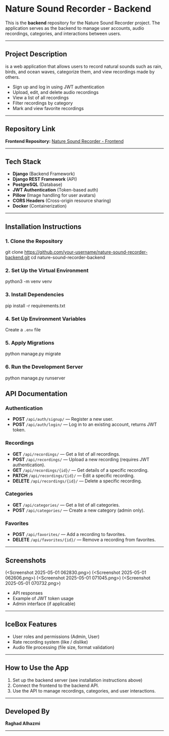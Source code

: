 

# Nature Sound Recorder - Backend

This is the **backend** repository for the Nature Sound Recorder project. The application serves as the backend to manage user accounts, audio recordings, categories, and interactions between users.

---

## Project Description

is a web application that allows users to record natural sounds such as rain, birds, and ocean waves, categorize them, and view recordings made by others.

* Sign up and log in using JWT authentication
* Upload, edit, and delete audio recordings
* View a list of all recordings
* Filter recordings by category
* Mark and view favorite recordings

---

## Repository Link

**Frontend Repository:** [Nature Sound Recorder - Frontend](https://github.com/your-username/nature-sound-recorder-frontend)

---

## Tech Stack

* **Django** (Backend Framework)
* **Django REST Framework** (API)
* **PostgreSQL** (Database)
* **JWT Authentication** (Token-based auth)
* **Pillow** (Image handling for user avatars)
* **CORS Headers** (Cross-origin resource sharing)
* **Docker** (Containerization)

---

## Installation Instructions

### 1. Clone the Repository

git clone https://github.com/your-username/nature-sound-recorder-backend.git
cd nature-sound-recorder-backend

### 2. Set Up the Virtual Environment

python3 -m venv venv


### 3. Install Dependencies

pip install -r requirements.txt

### 4. Set Up Environment Variables

Create a `.env` file

### 5. Apply Migrations

python manage.py migrate

### 6. Run the Development Server

python manage.py runserver

## API Documentation

### Authentication

* **POST** `/api/auth/signup/` — Register a new user.
* **POST** `/api/auth/login/` — Log in to an existing account, returns JWT token.

### Recordings

* **GET** `/api/recordings/` — Get a list of all recordings.
* **POST** `/api/recordings/` — Upload a new recording (requires JWT authentication).
* **GET** `/api/recordings/{id}/` — Get details of a specific recording.
* **PATCH** `/api/recordings/{id}/` — Edit a specific recording.
* **DELETE** `/api/recordings/{id}/` — Delete a specific recording.

### Categories

* **GET** `/api/categories/` — Get a list of all categories.
* **POST** `/api/categories/` — Create a new category (admin only).

### Favorites

* **POST** `/api/favorites/` — Add a recording to favorites.
* **DELETE** `/api/favorites/{id}/` — Remove a recording from favorites.

---

## Screenshots

(<Screenshot 2025-05-01 062830.png>)
(<Screenshot 2025-05-01 062606.png>)
(<Screenshot 2025-05-01 071045.png>)
(<Screenshot 2025-05-01 070732.png>)
* API responses
* Example of JWT token usage
* Admin interface (if applicable)

---

## IceBox Features

* User roles and permissions (Admin, User)
* Rate recording system (like / dislike)
* Audio file processing (file size, format validation)

---

## How to Use the App

1. Set up the backend server (see installation instructions above)
2. Connect the frontend to the backend API.
3. Use the API to manage recordings, categories, and user interactions.

---

## Developed By

**ٌRaghad Alhazmi**

---

